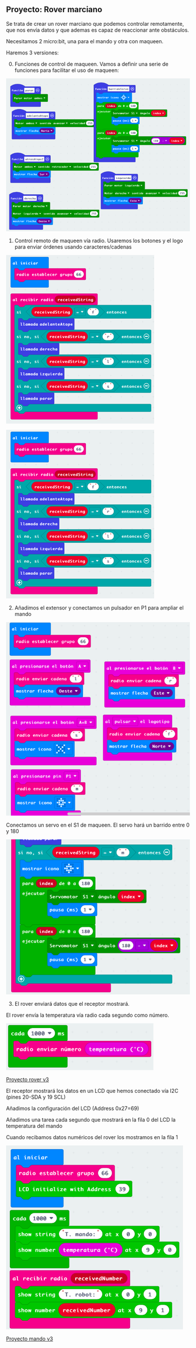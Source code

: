 ## Proyecto: Rover marciano

Se trata de crear un rover marciano que podemos controlar remotamente, que nos envía datos y que ademas es capaz de reaccionar ante obstáculos. 

Necesitamos 2 micro:bit, una para el mando y otra con maqueen.

Haremos 3 versiones:

0. Funciones de control de maqueen. Vamos a definir una serie de funciones para facilitar el uso de maqueen:

![](./images/rover_funciones_movimiento.png)

1. Control remoto de maqueen vía radio. Usaremos los botones y el logo para enviar órdenes usando caracteres/cadenas

![](./images/rover_receptor_v1.png)

![](./images/rover_receptor_v1.png)

2. Añadimos el extensor y conectamos un pulsador en P1 para ampliar el mando

![](./images/rover_mando_v2.png)

Conectamos un servo en el S1 de maqueen. El servo hará un barrido entre 0 y 180

![](./images/rover_receptor_v2.png)

3. El rover enviará datos que el receptor mostrará.

El rover envía la temperatura vía radio cada segundo como número. 

![](./images/rover_receptor_v3.png)

[Proyecto rover v3](https://makecode.microbit.org/_bxcEpVUyTXCv)

El receptor mostrará los datos en un LCD que hemos conectado vía I2C (pines 20-SDA y 19 SCL)

Añadimos la configuración del LCD (Address 0x27=69)

Añadimos una tarea cada segundo que mostrará en la fila 0 del LCD la temperatura del mando

Cuando recibamos datos numéricos del rover los mostramos en la fila 1

![](./images/rover_mando_v3.png)

[Proyecto mando v3](https://makecode.microbit.org/_EADA3w304YCR)

